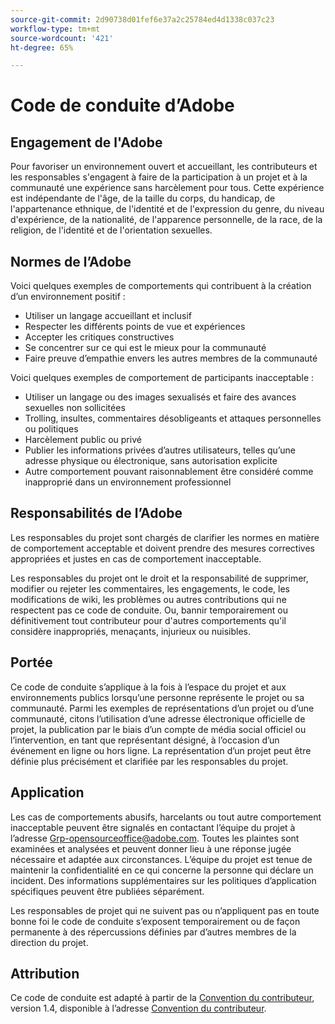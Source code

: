 ```yaml
---
source-git-commit: 2d90738d01fef6e37a2c25784ed4d1338c037c23
workflow-type: tm+mt
source-wordcount: '421'
ht-degree: 65%

---
```

# Code de conduite d’Adobe

## Engagement de l&#39;Adobe

Pour favoriser un environnement ouvert et accueillant, les contributeurs et les responsables s&#39;engagent à faire de la participation à un projet et à la communauté une expérience sans harcèlement pour tous. Cette expérience est indépendante de l&#39;âge, de la taille du corps, du handicap, de l&#39;appartenance ethnique, de l&#39;identité et de l&#39;expression du genre, du niveau d&#39;expérience, de la nationalité, de l&#39;apparence personnelle, de la race, de la religion, de l&#39;identité et de l&#39;orientation sexuelles.

## Normes de l’Adobe

Voici quelques exemples de comportements qui contribuent à la création d’un environnement positif :

* Utiliser un langage accueillant et inclusif
* Respecter les différents points de vue et expériences
* Accepter les critiques constructives
* Se concentrer sur ce qui est le mieux pour la communauté
* Faire preuve d’empathie envers les autres membres de la communauté

Voici quelques exemples de comportement de participants inacceptable :

* Utiliser un langage ou des images sexualisés et faire des avances sexuelles non sollicitées
* Trolling, insultes, commentaires désobligeants et attaques personnelles ou politiques
* Harcèlement public ou privé
* Publier les informations privées d’autres utilisateurs, telles qu’une adresse physique ou électronique, sans autorisation explicite
* Autre comportement pouvant raisonnablement être considéré comme inapproprié dans un environnement professionnel

## Responsabilités de l’Adobe

Les responsables du projet sont chargés de clarifier les normes en matière de comportement acceptable et doivent prendre des mesures correctives appropriées et justes en cas de comportement inacceptable.

Les responsables du projet ont le droit et la responsabilité de supprimer, modifier ou rejeter les commentaires, les engagements, le code, les modifications de wiki, les problèmes ou autres contributions qui ne respectent pas ce code de conduite. Ou, bannir temporairement ou définitivement tout contributeur pour d&#39;autres comportements qu&#39;il considère inappropriés, menaçants, injurieux ou nuisibles.

## Portée

Ce code de conduite s’applique à la fois à l’espace du projet et aux environnements publics lorsqu’une personne représente le projet ou sa communauté. Parmi les exemples de représentations d’un projet ou d’une communauté, citons l’utilisation d’une adresse électronique officielle de projet, la publication par le biais d’un compte de média social officiel ou l’intervention, en tant que représentant désigné, à l’occasion d’un événement en ligne ou hors ligne. La représentation d’un projet peut être définie plus précisément et clarifiée par les responsables du projet.

## Application

Les cas de comportements abusifs, harcelants ou tout autre comportement inacceptable peuvent être signalés en contactant l’équipe du projet à l’adresse Grp-opensourceoffice@adobe.com. Toutes les plaintes sont examinées et analysées et peuvent donner lieu à une réponse jugée nécessaire et adaptée aux circonstances. L’équipe du projet est tenue de maintenir la confidentialité en ce qui concerne la personne qui déclare un incident. Des informations supplémentaires sur les politiques d’application spécifiques peuvent être publiées séparément.

Les responsables de projet qui ne suivent pas ou n’appliquent pas en toute bonne foi le code de conduite s’exposent temporairement ou de façon permanente à des répercussions définies par d’autres membres de la direction du projet.

## Attribution

Ce code de conduite est adapté à partir de la [Convention du contributeur](https://www.contributor-covenant.org/), version 1.4, disponible à l’adresse [Convention du contributeur](https://www.contributor-covenant.org/version/1/4/code-of-conduct/).

